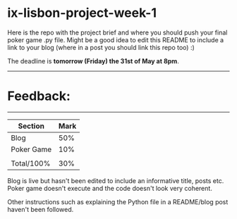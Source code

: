 # ix-lisbon-project-week-1

Here is the repo with the project brief and where you should push your final poker game .py file. Might be a good idea to edit this README to include a link to your blog (where in a post you should link this repo too) :) 

The deadline is **tomorrow (Friday) the 31st of May at 8pm**.

------------------------------------------------------------------------------------------------
# Feedback: 
------------------------------------------------------------------------------------------------

| Section | Mark | 
|---|---| 
| Blog | 50% | 
| Poker Game | 10% |
||| 
| Total/100% | 30% | 

Blog is live but hasn't been edited to include an informative title, posts etc. Poker game doesn't execute and the code doesn't look very coherent.

Other instructions such as explaining the Python file in a README/blog post haven't been followed.
